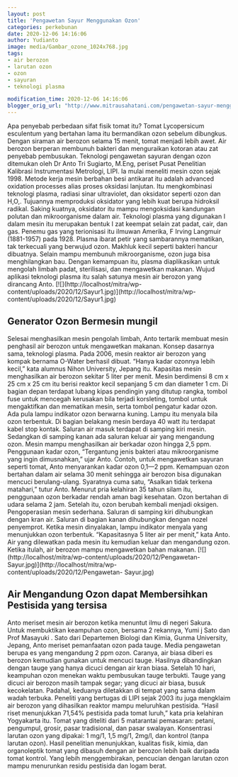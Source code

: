 ```yaml
---
layout: post
title: 'Pengawetan Sayur Menggunakan Ozon'
categories: perkebunan
date: 2020-12-06 14:16:06
author: Yudianto
image: media/Gambar_ozone_1024x768.jpg
tags:
- air berozon
- larutan ozon
- ozon
- sayuran
- teknologi plasma

modification_time: 2020-12-06 14:16:06
blogger_orig_url: "http://www.mitrausahatani.com/pengawetan-sayur-menggunakan-ozon.html"
---
```


Apa penyebab perbedaan sifat fisik tomat itu? Tomat Lycopersicum esculentum
yang bertahan lama itu bermandikan ozon sebelum dibungkus. Dengan siraman air
berozon selama 15 menit, tomat menjadi lebih awet. Air berozon berperan
membunuh bakteri dan menguraikan kotoran atau zat penyebab pembusukan.
Teknologi pengawetan sayuran dengan ozon ditemukan oleh Dr Anto Tri Sugiarto,
M.Eng, periset Pusat Penelitian Kalibrasi Instrumentasi Metrologi, LIPI. Ia
mulai meneliti mesin ozon sejak 1998. Metode kerja mesin berbahan besi
antikarat itu adalah advanced oxidation processes alias proses oksidasi
lanjutan. Itu mengkombinasi teknologi plasma, radiasi sinar ultraviolet, dan
oksidator seperti ozon dan H,O,. Tujuannya memproduksi oksidator yang lebih
kuat berupa hidroksil radikal. Saking kuatnya, oksidator itu mampu
mengoksidasi kandungan polutan dan mikroorganisme dalam air. Teknologi plasma
yang digunakan I dalam mesin itu merupakan bentuk I zat keempat selain zat
padat, cair, dan gas. Penemu gas yang terionisasi itu ilmuwan Amerika, F
Irving Langmuir (1881-1957) pada 1928. Plasma ibarat petir yang sambarannya
mematikan, tak terkecuali yang berwujud ozon. Makhluk kecil seperti bakteri
hancur dibuatnya. Selain mampu membunuh mikroorganisme, ozon juga bisa
menghilangkan bau. Dengan kemampuan itu, plasma diaplikasikan untuk mengolah
limbah padat, sterilisasi, dan mengawetkan makanan. Wujud aplikasi teknologi
plasma itu salah satunya mesin air berozon yang dirancang Anto.
[![](http://localhost/mitra/wp-
content/uploads/2020/12/Sayur1.jpg)](http://localhost/mitra/wp-
content/uploads/2020/12/Sayur1.jpg)

## Generator Ozon Bermesin mungil

Selesai menghasilkan mesin pengolah limbah, Anto tertarik membuat mesin
penghasil air berozon untuk mengawetkan makanan. Konsep dasarnya sama,
teknologi plasma. Pada 2006, mesin reaktor air berozon yang kompak bernama
O-Water berhasil dibuat. “Hanya kadar ozonnya lebih kecil,” kata alumnus Nihon
University, Jepang itu. Kapasitas mesin menghasilkan air berozon sekitar 5
liter per menit. Mesin berdimensi 8 cm x 25 cm x 25 cm itu berisi reaktor
kecil sepanjang 5 cm dan diameter 1 cm. Di bagian depan terdapat lubang kipas
pendingin yang ditutup rangka, tombol fuse untuk mencegah kerusakan bila
terjadi korsleting, tombol untuk mengaktifkan dan mematikan mesin, serta
tombol pengatur kadar ozon. Ada pula lampu indikator ozon berwarna kuning.
Lampu itu menyala bila ozon terbentuk. Di bagian belakang mesin berdaya 40
watt itu terdapat kabel stop kontak. Saluran air masuk terdapat di samping
kiri mesin. Sedangkan di samping kanan ada saluran keluar air yang mengandung
ozon. Mesin mampu menghasilkan air berkadar ozon hingga 2,5 ppm. Penggunaan
kadar ozon, “Tergantung jenis bakteri atau mikroorganisme yang ingin
dimusnahkan,” ujar Anto. Contoh, untuk mengawetkan sayuran seperti tomat, Anto
menyarankan kadar ozon 0,1—2 ppm. Kemampuan ozon bertahan dalam air selama 30
menit sehingga air berozon bisa digunakan mencuci berulang-ulang. Syaratnya
cuma satu, “Asalkan tidak terkena matahari,” tutur Anto. Menurut pria
kelahiran 35 tahun silam itu, penggunaan ozon berkadar rendah aman bagi
kesehatan. Ozon bertahan di udara selama 2 jam. Setelah itu, ozon berubah
kembali menjadi oksigen. Pengoperasian mesin sederhana. Saluran di samping
kiri dihubungkan dengan kran air. Saluran di bagian kanan dihubungkan dengan
nozel penyemprot. Ketika mesin dinyalakan, lampu indikator menyala yang
menunjukkan ozon terbentuk. “Kapasitasnya 5 liter air per menit,” kata Anto.
Air yang dilewatkan pada mesin itu kemudian keluar dan mengandung ozon. Ketika
itulah, air berozon mampu mengawetkan bahan makanan.
[![](http://localhost/mitra/wp-content/uploads/2020/12/Pengawetan-
Sayur.jpg)](http://localhost/mitra/wp-content/uploads/2020/12/Pengawetan-
Sayur.jpg)

## Air Mengandung Ozon dapat Membersihkan Pestisida yang tersisa

Anto meriset mesin air berozon ketika menuntut ilmu di negeri Sakura. Untuk
membuktikan keampuhan ozon, bersama 2 rekannya, Yumi j Sato dan Prof Masayuki
. Sato dari Departemen Biologi dan Kimia, Gunma University, Jepang, Anto
meriset pemanfaatan ozon pada tauge. Media pengawetan berupa es yang
mengandung 2 ppm ozon. Caranya, air biasa diberi es berozon kemudian gunakan
untuk mencuci tauge. Hasilnya dibandingkan dengan tauge yang hanya dicuci
dengan air kran biasa. Setelah 10 hari, keampuhan ozon menekan waktu
pembusukan tauge terbukti. Tauge yang dicuci air berozon masih tampak segar;
yang dicuci air biasa, busuk kecokelatan. Padahal, keduanya diletakkan di
tempat yang sama dalam wadah terbuka. Peneliti yang bertugas di LIPI sejak
2003 itu juga mengklaim air berozon yang dihasilkan reaktor mampu meluruhkan
pestisida. “Hasil riset menunjukkan 71,54% pestisida pada tomat luruh,” kata
pria kelahiran Yogyakarta itu. Tomat yang diteliti dari 5 matarantai
pemasaran: petani, pengumpul, grosir, pasar tradisional, dan pasar swalayan.
Konsentrasi larutan ozon yang dipakai: 1 mg/1, 1,5 mg/1, 2mg/l, dan kontrol
(tanpa larutan ozon). Hasil penelitian menunjukkan, kualitas fisik, kimia, dan
organoleptik tomat yang dibasuh dengan air berozon lebih baik daripada tomat
kontrol. Yang lebih menggembirakan, pencucian dengan larutan ozon mampu
menurunkan residu pestisida dan logam berat.



